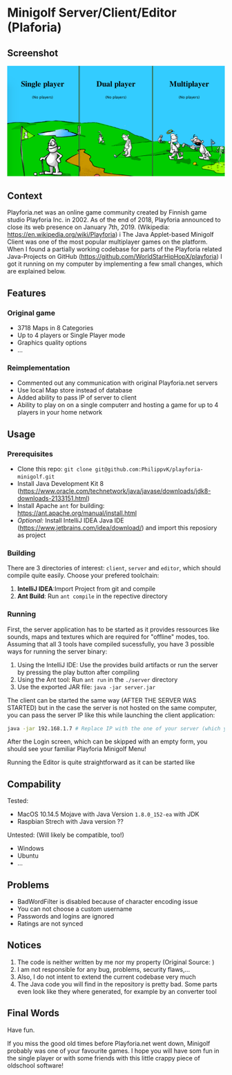# Minigolf Server/Client/Editor (Plaforia)

## Screenshot

![Original Playforia Minigolf Main Menu](screenshot.png)

## Context

Playforia.net was an online game community created by Finnish game studio Playforia Inc. in 2002. As of the end of 2018, Playforia announced to close its web presence on January 7th, 2019. (Wikipedia: https://en.wikipedia.org/wiki/Playforia)
i
The Java Applet-based Minigolf Client was one of the most popular multiplayer games on the platform. When I found a partially working codebase for parts of the Playforia related Java-Projects on GitHub (https://github.com/WorldStarHipHopX/playforia) I got it running on my computer by implementing a few small changes, which are explained below.

## Features

### Original game
- 3718 Maps in 8 Categories
- Up to 4 players or Single Player mode
- Graphics quality options
- ...

### Reimplementation
- Commented out any communication with original Playforia.net servers
- Use local Map store instead of database
- Added ability to pass IP of server to client
- Ability to play on on a single computerr and hosting a game for up to 4 players in your home network

## Usage

### Prerequisites
- Clone this repo: `git clone git@github.com:PhilippvK/playforia-minigolf.git`
- Install Java Development Kit 8 (https://www.oracle.com/technetwork/java/javase/downloads/jdk8-downloads-2133151.html)
- Install Apache `ant` for building: https://ant.apache.org/manual/install.html
- *Optional:* Install IntelliJ IDEA Java IDE (https://www.jetbrains.com/idea/download/) and import this reposiory as project 

### Building

There are 3 directories of interest: `client`, `server` and `editor`, which should compile quite easily.
Choose your prefered toolchain:
1. **IntelliJ IDEA**:Import Project from git and compile
2. **Ant Build**: Run `ant compile` in the repective directory

### Running

First, the server application has to be started as it provides ressources like sounds, maps and textures which are required for "offline" modes, too.
Assuming that all 3 tools have compiled sucessfully, you have 3 possible ways for running the server binary:
1. Using the IntelliJ IDE: Use the provides build artifacts or run the server by pressing the play button after compiling
2. Using the Ant tool: Run `ant run` in the `./server` directory
3. Use the exported JAR file: `java -jar server.jar`

The client can be started the same way (AFTER THE SERVER WAS STARTED) but in the case the server is not hosted on the same computer, you can pass the server IP like this while launching the client application:

```bash
java -jar 192.168.1.7 # Replace IP with the one of your server (which you can find out by f,e. `ifconfig`/`ipconfig`)
```

After the Login screen, which can be skipped with an empty form, you should see your familiar Playforia Minigolf Menu!


Running the Editor is quite straightforward as it can be started like 

## Compability

Tested:
- MacOS 10.14.5 Mojave with Java Version `1.8.0_152-ea` with JDK
- Raspbian Strech with Java version ??

Untested: (Will likely be compatible, too!)
- Windows
- Ubuntu
- ...

## Problems
- BadWordFilter is disabled because of character encoding issue
- You can not choose a custom username
- Passwords and logins are ignored
- Ratings are not synced

## Notices

1. The code is neither written by me nor my property (Original Source: )
2. I am not responsible for any bug, problems, security flaws,...
3. Also, I do not intent to extend the current codebase very much
4. The Java code you will find in the repository is pretty bad. Some parts even look like they where generated, for example by an converter tool

## Final Words

Have fun.

If you miss the good old times before Playforia.net went down, Minigolf probably was one of your favourite games. I hope you will have som fun in the single player or with some friends with this  little crappy piece of oldschool software!
